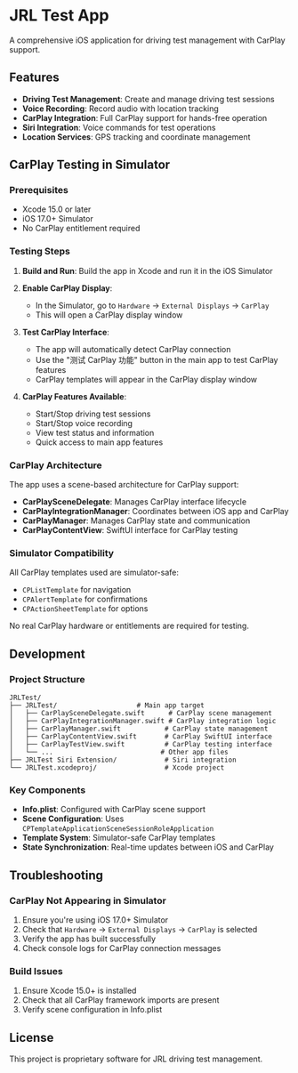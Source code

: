 # JRL Test App

A comprehensive iOS application for driving test management with CarPlay support.

## Features

- **Driving Test Management**: Create and manage driving test sessions
- **Voice Recording**: Record audio with location tracking
- **CarPlay Integration**: Full CarPlay support for hands-free operation
- **Siri Integration**: Voice commands for test operations
- **Location Services**: GPS tracking and coordinate management

## CarPlay Testing in Simulator

### Prerequisites

- Xcode 15.0 or later
- iOS 17.0+ Simulator
- No CarPlay entitlement required

### Testing Steps

1. **Build and Run**: Build the app in Xcode and run it in the iOS Simulator

2. **Enable CarPlay Display**: 
   - In the Simulator, go to `Hardware` → `External Displays` → `CarPlay`
   - This will open a CarPlay display window

3. **Test CarPlay Interface**:
   - The app will automatically detect CarPlay connection
   - Use the "测试 CarPlay 功能" button in the main app to test CarPlay features
   - CarPlay templates will appear in the CarPlay display window

4. **CarPlay Features Available**:
   - Start/Stop driving test sessions
   - Start/Stop voice recording
   - View test status and information
   - Quick access to main app features

### CarPlay Architecture

The app uses a scene-based architecture for CarPlay support:

- **CarPlaySceneDelegate**: Manages CarPlay interface lifecycle
- **CarPlayIntegrationManager**: Coordinates between iOS app and CarPlay
- **CarPlayManager**: Manages CarPlay state and communication
- **CarPlayContentView**: SwiftUI interface for CarPlay testing

### Simulator Compatibility

All CarPlay templates used are simulator-safe:
- `CPListTemplate` for navigation
- `CPAlertTemplate` for confirmations
- `CPActionSheetTemplate` for options

No real CarPlay hardware or entitlements are required for testing.

## Development

### Project Structure

```
JRLTest/
├── JRLTest/                    # Main app target
│   ├── CarPlaySceneDelegate.swift      # CarPlay scene management
│   ├── CarPlayIntegrationManager.swift # CarPlay integration logic
│   ├── CarPlayManager.swift           # CarPlay state management
│   ├── CarPlayContentView.swift       # CarPlay SwiftUI interface
│   ├── CarPlayTestView.swift          # CarPlay testing interface
│   └── ...                           # Other app files
├── JRLTest Siri Extension/            # Siri integration
└── JRLTest.xcodeproj/                 # Xcode project
```

### Key Components

- **Info.plist**: Configured with CarPlay scene support
- **Scene Configuration**: Uses `CPTemplateApplicationSceneSessionRoleApplication`
- **Template System**: Simulator-safe CarPlay templates
- **State Synchronization**: Real-time updates between iOS and CarPlay

## Troubleshooting

### CarPlay Not Appearing in Simulator

1. Ensure you're using iOS 17.0+ Simulator
2. Check that `Hardware` → `External Displays` → `CarPlay` is selected
3. Verify the app has built successfully
4. Check console logs for CarPlay connection messages

### Build Issues

1. Ensure Xcode 15.0+ is installed
2. Check that all CarPlay framework imports are present
3. Verify scene configuration in Info.plist

## License

This project is proprietary software for JRL driving test management. 